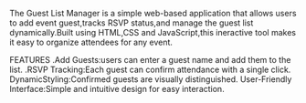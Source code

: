 The Guest List Manager is a simple web-based application that allows users to add event guest,tracks RSVP status,and manage the guest list dynamically.Built using HTML,CSS and JavaScript,this ineractive tool makes it easy to organize attendees for any event.

FEATURES
.Add Guests:users can enter a guest name and add them to the list.
.RSVP Tracking:Each guest can confirm attendance with a single click.
DynamicStyling:Confirmed guests are visually distinguished.
User-Friendly Interface:Simple and intuitive design for easy interaction.

